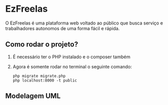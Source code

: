 # EzFreelas

O EzFreelas é uma plataforma web voltado ao público que busca serviço e trabalhadores autonomos de uma forma fácil e rápida.

## Como rodar o projeto?

1. É necessário ter o PHP instalado e o composer também

2. Agora é somente rodar no terminal o seguinte comando:

    ```
    php migrate migrate.php
    php localhost:8000 -t public
    ```

## Modelagem UML


